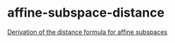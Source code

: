 affine-subspace-distance
========================
[Derivation of the distance formula for affine subspaces](https://github.com/mikolalysenko/affine-subspace-distance/raw/master/affine.pdf)
